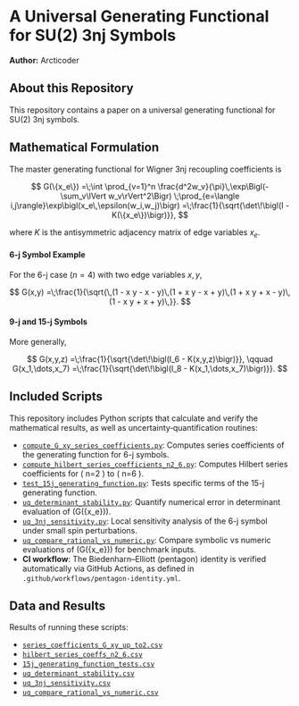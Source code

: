 # A Universal Generating Functional for SU(2) 3nj Symbols

**Author:** Arcticoder

## About this Repository

This repository contains a paper on a universal generating functional for SU(2) 3nj symbols.

## Mathematical Formulation

The master generating functional for Wigner 3nj recoupling coefficients is

$$
G(\{x_e\})
=\;\int \prod_{v=1}^n \frac{d^2w_v}{\pi}\,\exp\Bigl(-\sum_v\lVert w_v\rVert^2\Bigr)
\;\prod_{e=\langle i,j\rangle}\exp\bigl(x_e\,\epsilon(w_i,w_j)\bigr)
=\;\frac{1}{\sqrt{\det\!\bigl(I - K(\{x_e\})\bigr)}},
$$

where $K$ is the antisymmetric adjacency matrix of edge variables $x_e$.

#### 6-j Symbol Example
For the 6-j case ($n=4$) with two edge variables $x,y$,

$$
G(x,y)
=\;\frac{1}{\sqrt{\,(1 - x y - x - y)\,(1 + x y - x + y)\,(1 + x y + x - y)\,(1 - x y + x + y)\,}}.
$$

#### 9-j and 15-j Symbols
More generally,

$$
G(x,y,z)
=\;\frac{1}{\sqrt{\det\!\bigl(I_6 - K(x,y,z)\bigr)}},
\qquad
G(x_1,\dots,x_7)
=\;\frac{1}{\sqrt{\det\!\bigl(I_8 - K(x_1,\dots,x_7)\bigr)}}.
$$

## Included Scripts

This repository includes Python scripts that calculate and verify the mathematical results, as well as uncertainty‐quantification routines:

- [`compute_G_xy_series_coefficients.py`](scripts/compute_G_xy_series_coefficients.py): Computes series coefficients of the generating function for 6-j symbols.
- [`compute_hilbert_series_coefficients_n2_6.py`](scripts/compute_hilbert_series_coefficients_n2_6.py): Computes Hilbert series coefficients for \( n=2 \) to \( n=6 \).
- [`test_15j_generating_function.py`](scripts/test_15j_generating_function.py): Tests specific terms of the 15-j generating function.
- [`uq_determinant_stability.py`](scripts/uq_determinant_stability.py): Quantify numerical error in determinant evaluation of \(G(\{x_e\})\).
- [`uq_3nj_sensitivity.py`](scripts/uq_3nj_sensitivity.py): Local sensitivity analysis of the 6-j symbol under small spin perturbations.
- [`uq_compare_rational_vs_numeric.py`](scripts/uq_compare_rational_vs_numeric.py): Compare symbolic vs numeric evaluations of \(G(\{x_e\})\) for benchmark inputs.
- **CI workflow**: The Biedenharn–Elliott (pentagon) identity is verified automatically via GitHub Actions, as defined in `.github/workflows/pentagon-identity.yml`.

## Data and Results

Results of running these scripts:

- [`series_coefficients_G_xy_up_to2.csv`](data/series_coefficients_G_xy_up_to2.csv)
- [`hilbert_series_coeffs_n2_6.csv`](data/hilbert_series_coeffs_n2_6.csv)
- [`15j_generating_function_tests.csv`](data/15j_generating_function_tests.csv)
- [`uq_determinant_stability.csv`](data/uq_determinant_stability.csv)
- [`uq_3nj_sensitivity.csv`](data/uq_3nj_sensitivity.csv)
- [`uq_compare_rational_vs_numeric.csv`](data/uq_compare_rational_vs_numeric.csv)